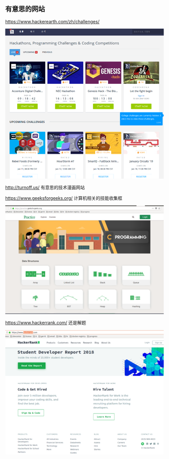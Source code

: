 ## 有意思的网站


https://www.hackerearth.com/zh/challenges/

![hackerearth.png](hackerearth.png)

http://turnoff.us/  有意思的技术漫画网站

https://www.geeksforgeeks.org/  计算机相关的技能收集框

![geeksforgeeks](geeksgorgeeks.png)

https://www.hackerrank.com/  还是解题

![hackerrank](hackerrank.png)